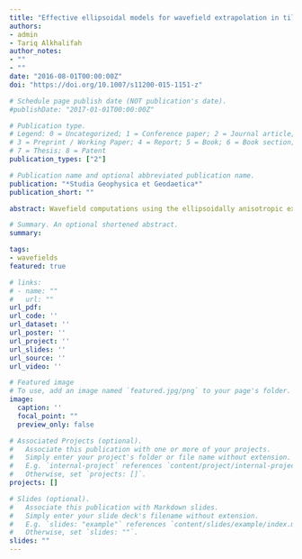 ```yaml
---
title: "Effective ellipsoidal models for wavefield extrapolation in tilted orthorhombic media"
authors:
- admin
- Tariq Alkhalifah
author_notes:
- ""
- ""
date: "2016-08-01T00:00:00Z"
doi: "https://doi.org/10.1007/s11200-015-1151-z"

# Schedule page publish date (NOT publication's date).
#publishDate: "2017-01-01T00:00:00Z"

# Publication type.
# Legend: 0 = Uncategorized; 1 = Conference paper; 2 = Journal article;
# 3 = Preprint / Working Paper; 4 = Report; 5 = Book; 6 = Book section;
# 7 = Thesis; 8 = Patent
publication_types: ["2"]

# Publication name and optional abbreviated publication name.
publication: "*Studia Geophysica et Geodaetica*"
publication_short: ""

abstract: Wavefield computations using the ellipsoidally anisotropic extrapolation operator offer significant cost reduction compared to that for the orthorhombic case, especially when the symmetry planes are tilted and/or rotated. However, ellipsoidal anisotropy does not provide accurate wavefield representation or imaging for media of orthorhombic symmetry. Therefore, we propose the use of ‘effective ellipsoidally anisotropic’ models that correctly capture the kinematic behaviour of wavefields for tilted orthorhombic (TOR) media. We compute effective velocities for the ellipsoidally anisotropic medium using kinematic high-frequency representation of the TOR wavefield, obtained by solving the TOR eikonal equation. The effective model allows us to use the cheaper ellipsoidally anisotropic wave extrapolation operators. Although the effective models are obtained by kinematic matching using high-frequency asymptotic, the resulting wavefield contains most of the critical wavefield components, including frequency dependency and caustics, if present, with reasonable accuracy. The proposed methodology offers a much better cost versus accuracy trade-off for wavefield computations in TOR media, particularly for media of low to moderate anisotropic strength. Furthermore, the computed wavefield solution is free from shear-wave artefacts as opposed to the conventional finite-difference based TOR wave extrapolation scheme. We demonstrate applicability and usefulness of our formulation through numerical tests on synthetic TOR models.

# Summary. An optional shortened abstract.
summary:

tags:
- wavefields
featured: true

# links:
# - name: ""
#   url: ""
url_pdf:
url_code: ''
url_dataset: ''
url_poster: ''
url_project: ''
url_slides: ''
url_source: ''
url_video: ''

# Featured image
# To use, add an image named `featured.jpg/png` to your page's folder.
image:
  caption: ''
  focal_point: ""
  preview_only: false

# Associated Projects (optional).
#   Associate this publication with one or more of your projects.
#   Simply enter your project's folder or file name without extension.
#   E.g. `internal-project` references `content/project/internal-project/index.md`.
#   Otherwise, set `projects: []`.
projects: []

# Slides (optional).
#   Associate this publication with Markdown slides.
#   Simply enter your slide deck's filename without extension.
#   E.g. `slides: "example"` references `content/slides/example/index.md`.
#   Otherwise, set `slides: ""`.
slides: ""
---
```

